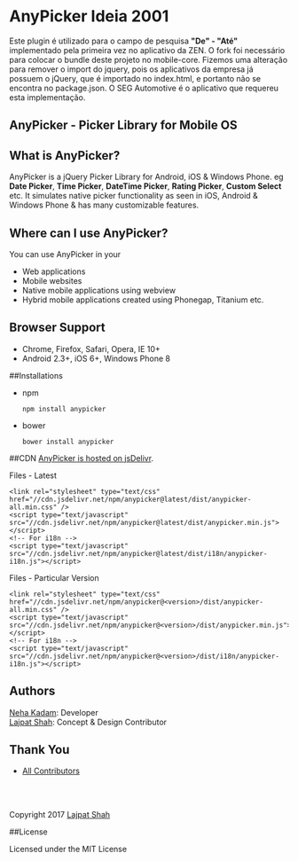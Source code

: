 # AnyPicker Ideia 2001

Este plugin é utilizado para o campo de pesquisa **"De" - "Até"** implementado pela primeira vez no aplicativo da ZEN. O fork foi necessário para colocar o bundle deste projeto no mobile-core. Fizemos uma alteração para remover o import do jquery, pois os aplicativos da empresa já possuem o jQuery, que é importado no index.html, e portanto não se encontra no package.json. O SEG Automotive é o aplicativo que requereu esta implementação.

## AnyPicker - Picker Library for Mobile OS 


## What is AnyPicker?
AnyPicker is a jQuery Picker Library for Android, iOS & Windows Phone. eg **Date Picker**, **Time Picker**, **DateTime Picker**, **Rating Picker**, **Custom Select** etc. It simulates native picker functionality as seen in iOS, Android & Windows Phone & has many customizable features. 
 
## Where can I use AnyPicker?
You can use AnyPicker in your 
- Web applications
- Mobile websites
- Native mobile applications using webview
- Hybrid mobile applications created using Phonegap, Titanium etc.

## Browser Support
- Chrome, Firefox, Safari, Opera, IE 10+
- Android 2.3+, iOS 6+, Windows Phone 8


##Installations

- npm

  `npm install anypicker`

- bower

  `bower install anypicker`

##CDN
[AnyPicker is hosted on jsDelivr](https://www.jsdelivr.com/package/npm/anypicker).

Files - Latest

```
<link rel="stylesheet" type="text/css" href="//cdn.jsdelivr.net/npm/anypicker@latest/dist/anypicker-all.min.css" />
<script type="text/javascript" src="//cdn.jsdelivr.net/npm/anypicker@latest/dist/anypicker.min.js"></script>
<!-- For i18n -->
<script type="text/javascript" src="//cdn.jsdelivr.net/npm/anypicker@latest/dist/i18n/anypicker-i18n.js"></script>
```

Files - Particular Version

```
<link rel="stylesheet" type="text/css" href="//cdn.jsdelivr.net/npm/anypicker@<version>/dist/anypicker-all.min.css" />
<script type="text/javascript" src="//cdn.jsdelivr.net/npm/anypicker@<version>/dist/anypicker.min.js"></script>
<!-- For i18n -->
<script type="text/javascript" src="//cdn.jsdelivr.net/npm/anypicker@<version>/dist/i18n/anypicker-i18n.js"></script>
```

## Authors
[Neha Kadam](https://github.com/nehakadam): Developer<br/> 
[Lajpat Shah](https://github.com/lajpatshah): Concept & Design Contributor

## Thank You
- [All Contributors](https://github.com/nehakadam/DateTimePicker/contributors)

<br/> <br/> 

Copyright 2017 [Lajpat Shah](https://github.com/lajpatshah)

##License

Licensed under the MIT License
